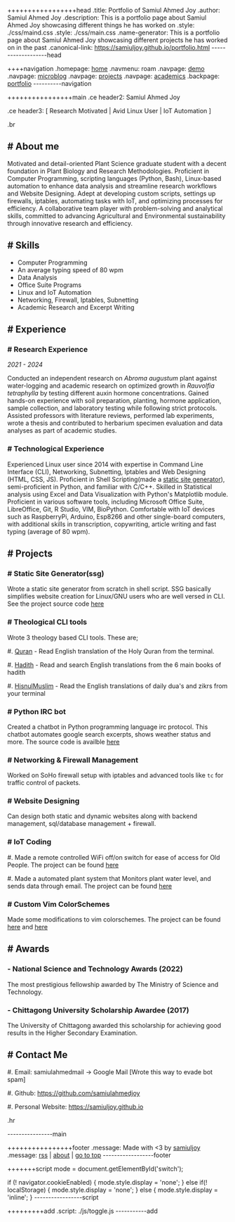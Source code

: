 +++++++++++++++++head
.title: Portfolio of Samiul Ahmed Joy
.author: Samiul Ahmed Joy
.description: This is a portfolio page about Samiul Ahmed Joy showcasing different things he has worked on
.style: ./css/maind.css
.style: ./css/main.css
.name-generator: This is a portfolio page about Samiul Ahmed Joy showcasing different projects he has worked on in the past
.canonical-link: https://samiuljoy.github.io/portfolio.html
-------------------head

++++navigation
.homepage: [home](./index.html)
.navmenu: roam
.navpage: [demo](./demo/base.html)
.navpage: [microblog](./microblog/base.html)
.navpage: [projects](./projects/base.html)
.navpage: [academics](./academics/base.html)
.backpage: [portfolio](./portfolio.html)
----------navigation

++++++++++++++++main
.ce header2: Samiul Ahmed Joy

.ce header3: [ Research Motivated | Avid Linux User | IoT Automation ]

.br

## # About me

Motivated and detail-oriented Plant Science graduate student with a decent foundation in Plant Biology and Research Methodologies. Proficient in Computer Programming, scripting languages (Python, Bash), Linux-based automation to enhance data analysis and streamline research workflows and Website Designing. Adept at developing custom scripts, settings up firewalls, iptables, automating tasks with IoT, and optimizing processes for efficiency. A collaborative team player with problem-solving and analytical skills, committed to advancing Agricultural and Environmental sustainability through innovative research and efficiency.

## # Skills

* Computer Programming
* An average typing speed of 80 wpm
* Data Analysis
* Office Suite Programs
* Linux and IoT Automation
* Networking, Firewall, Iptables, Subnetting
* Academic Research and Excerpt Writing

## # Experience

### # Research Experience

 *2021 - 2024*

Conducted an independent research on *Abroma augustum* plant against water-logging and academic research on optimized growth in *Rauvolfia tetraphylla* by testing different auxin hormone concentrations. Gained hands-on experience with soil preparation, planting, hormone application, sample collection, and laboratory testing while following strict protocols. Assisted professors with literature reviews, performed lab experiments, wrote a thesis and contributed to herbarium specimen evaluation and data analyses as part of academic studies.

### # Technological Experience

Experienced Linux user since 2014 with expertise in Command Line Interface (CLI), Networking, Subnetting, Iptables and Web Designing (HTML, CSS, JS). Proficient in Shell Scripting(made a [static site generator](https://samiuljoy.github.io/demo/base.html)), semi-proficient in Python, and familiar with C/C++. Skilled in Statistical analysis using Excel and Data Visualization with Python's Matplotlib module. Proficient in various software tools, including Microsoft Office Suite, LibreOffice, Git, R Studio, VIM, BioPython. Comfortable with IoT devices such as RaspberryPi, Arduino, Esp8266 and other single-board computers, with additional skills in transcription, copywriting, article writing and fast typing (average of 80 wpm).

## # Projects

### # Static Site Generator(ssg)

Wrote a static site generator from scratch in shell script. SSG basically simplifies website creation for Linux/GNU users who are well versed in CLI. See the project source code [here](https://github.com/samiuljoy/ssg)

### # Theological CLI tools

Wrote 3 theology based CLI tools. These are;

#. [Quran](https://github.com/samiuljoy/quran) - Read English translation of the Holy Quran from the terminal. 

#. [Hadith](https://github.com/samiulahmedjoy/hadith) - Read and search English translations from the 6 main books of hadith

#. [HisnulMuslim](https://github.com/samiulahmedjoy/hisnulmuslim) - Read the English translations of daily dua's and zikrs from your terminal

### # Python IRC bot

Created a chatbot in Python programming language irc protocol. This chatbot automates google search excerpts, shows weather status and more. The source code is availble [here](https://github.com/samiuljoy/pyircbot)

### # Networking & Firewall Management

Worked on SoHo firewall setup with iptables and advanced tools like `tc` for traffic control of packets.

### # Website Designing

Can design both static and dynamic websites along with backend management, sql/database management + firewall.

### # IoT Coding

#. Made a remote controlled WiFi off/on switch for ease of access for Old People. The project can be found [here](https://github.com/samiulahmedjoy/irremote)

#. Made a automated plant system that Monitors plant water level, and sends data through email. The project can be found [here](https://github.com/samiulahmedjoy/plantmanagement)

### # Custom Vim ColorSchemes

Made some modifications to vim colorschemes. The project can be found [here](https://github.com/samiuljoy/vim-dark-colorschemes) and [here](https://github.com/samiuljoy/customized-miramare)

## # Awards

### - National Science and Technology Awards (2022)

The most prestigious fellowship awarded by The Ministry of Science and Technology.

### - Chittagong University Scholarship Awardee (2017)

The University of Chittagong awarded this scholarship for achieving good results in the Higher Secondary Examination.

## # Contact Me

#. Email: samiulahmedmail -> Google Mail [Wrote this way to evade bot spam]

#. Github: https://github.com/samiulahmedjoy

#. Personal Website: https://samiuljoy.github.io

.hr

----------------main

++++++++++++++++footer
.message: Made with <3 by [samiuljoy](https://github.com/samiuljoy)
.message: [rss](/rss.xml) | [about](/about.html) | [go to top](#)
------------------footer

+++++++script
mode = document.getElementById('switch');

if (! navigator.cookieEnabled) {
	mode.style.display = 'none';
}
else if(! localStorage) {
	mode.style.display = 'none';
}
else {
	mode.style.display = 'inline';
}
-----------------script

+++++++++add
.script: ./js/toggle.js
-----------add

